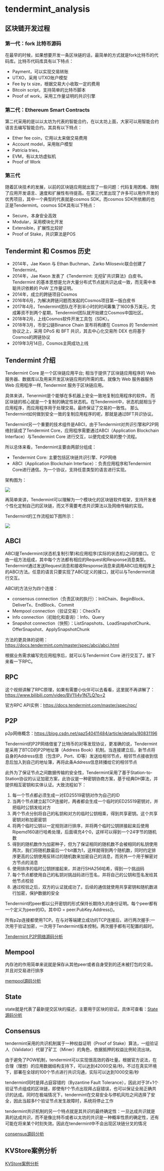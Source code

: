 # tendermint_analysis

## 区块链开发过程

### 第一代：fork 比特币源码

在最早的时候，如果想要开发一条区块链的话，最简单的方式就是fork比特币的代码库。比特币代码库具有以下特点：

- Payment，可以实现交易转账
- UTXO，采用 UTXO账户模型
- Fee by tx size，根据交易大小收取一定的费用
- Bitcoin script，支持简单的比特币脚本
- Proof of work，采用工作量证明的共识引擎

### 第二代：Ethereum Smart Contracts

第二代采用的是以以太坊为代表的智能合约，在以太坊上面，大家可以用智能合约语言去编写智能合约。其具有以下特点：

- Ether fee coin，它用以太来做交易费用
- Account model，采用账户模型
- Patricia tries，
- EVM，有以太坊虚拟机
- Proof of Work

### 第三代

随着区块技术的发展，以前的区块链应用就出现了一些问题：代码复用困难、限制了应用开发语言、速度和扩展性有待提高。在第三代里出现了许多可以用作开发的优秀项目，其中一个典型的代表就是cosmos SDK。而cosmos SDK所依赖的也正是Tendermint。cosmos SDK具有以下特点：

- Secure，本身安全高效
- Modular，采用模块化开发
- Extensible，扩展性比较好
- Proof of Stake，共识算法是POS

## Tendermint 和 Cosmos 历史

- 2014年，Jae Kwon 与 Ethan Buchman、Zarko Milosevic联合创建了Tendermint。
- 2014年，Jae Kwon 发表了《Tendermint: 无挖矿共识算法》白皮书。Tendermint 的基本思想是允许大量分布式节点就共识达成一致，而无需中本聪共识依赖的 PoW 工作量证明。
- 2014年，成立的跨链项目Cosmos
- 2016年6月，为解决跨链问题而发起的Cosmos项目第一版白皮书
- 2017年4月，Tendermint团队在不到半小时的时间筹集了1600多万美元，完成筹资不到两个星期，Tendermint团队就开始建立Cosmos中国社区。
- 2018年2月，上线Cosmos软件开发工具包（SDK）。
- 2018年3月，币安公链Binance Chain 宣布将构建在 Cosmos 的 Tendermint 协议之上，采用 DPoS 和 BFT 共识，其去中心化交易所 DEX 也将基于Cosmos的跨链协议
- 2019年3月14日，Cosmos主网成功上线

## Tendermint 介绍

Tendermint Core 是一个区块链应用平台; 相当于提供了区块链应用程序的 Web 服务器、数据库以及用来开发区块链应用的所需的库。就像为 Web 服务器服务Web 应用程序一样, Tendermint 服务于区块链应用。

具体来讲，Tenermint是个能够在多机器上安全一致地复制应用程序的软件。 而区块链的核心就是一个复制的确定性状态机。在Tendermint中，状态机就相当于应用程序，而应用程序用于处理交易。最终保证了交易的一致性。 那么Tendermint如何做到安全一致的复制应用程序的呢，那就是通过BFT共识协议。

Tendermint另一个重要的技术组件是ABCI，由于Tendermint对共识引擎和P2P网络封装成了Tendermint Core，应用程序需要通过ABCI（Application Blockchain Interface）与Tendermint Core 进行交互，以便完成交易的整个流程。

所以总体来看，Tendermint主要由两部分组成：

- Tendermint Core: 主要包括区块链共识引擎、P2P网络
- ABCI（Application Blockchain Interface）：负责应用程序和Tendermint Core进行通信。为一个协议，支持任意类型的语言进行实现。

架构图为：

![](D:\BlockChain\note\images\Tendermint架构.PNG)

再简单来讲，Tendermint可以理解为一个模块化的区块链软件框架，支持开发者个性化定制自己的区块链，而又不需要考虑共识算法以及网络传输的实现。

Tendermint的工作流程如下图所示：

![](D:\BlockChain\note\images\交易流程.jpg)

## ABCI

ABCI是Tendermint(状态机复制引擎)和应用程序(实际的状态机)之间的接口。它由一组方法组成，其中每个方法都有相应的Request和Response消息类型。Tendermint通过发送Request消息和接收Response消息来调用ABCI应用程序上的ABCI方法。任意的语言只要实现了ABCI定义的接口，就可以与Tendermint进行交互。

ABCI的方法分为四个连接：

- consensus connection（负责区块的执行）：InitChain、BeginBlock、DeliverTx、EndBlock、Commit
- Mempool connection（验证交易）：CheckTx
- Info connection（初始化和查询）：Info、Query
- Snapshot connection（快照）：ListSnapshots、LoadSnapshotChunk、OfferSnapshot、ApplySnapshotChunk

方法的更具体的说明：https://docs.tendermint.com/master/spec/abci/abci.html

根据业务需求编写完应用程序后，就可以与Tendermint Core 进行交互了。接下来看一下RPC。

## RPC

这个视频讲解了RPC原理，如果有需要小伙伴可以去看看，这里就不再讲解了：https://www.bilibili.com/video/BV11i4y1N7LQ?p=2

官方RPC API实例：https://docs.tendermint.com/master/spec/rpc/

## P2P

p2p网络概念：https://blog.csdn.net/qaz540411484/article/details/80831196

Tendermint的P2P网络借鉴了比特币的对等发现协议，更准确的说，Tendermint是采用了BTCD的P2P地址簿（Address Book）机制。当连接建立后，新节点将自身的Address信息（包含IP，Port、ID等）发送给相邻节点，相邻节点接收到信息后加入到自己的地址簿，再将此条Address信息转播给它的相邻节点

此外为了保证节点之间数据传输的安全性，Tendermint采用了基于Station-to-Station协议的认证加密方案，此协议是一种密钥协商方案，基于经典DH算法，并提供相互密钥和实体认证。大致流程如下：　

1. 每一个节点都必须生成一对ED25519密钥对作为自己的ID
2. 当两个节点建立起TCP连接时，两者都会生成一个临时的ED25519密钥对，并把临时公钥发给对方
3. 两个节点分别将自己的私钥和对方的临时公钥相乘，得到共享密钥。这个共享密钥对称加密密钥
4. 将两个临时公钥以一定规则进行排序，并将两个临时公钥拼接起来后使用Ripemd160进行哈希处理，后面填充4个0，这样可以得到一个24字节的随机数
5. 得到的随机数作为加密种子，但为了保证相同的随机数不会被相同的私钥使用两次，我们将随机数最后一个bit置为1，这样就得到两个随机数，同时约定排序更高的公钥使用反转过的随机数来加密自己的消息，而另外一个用于解密对方节点的消息
6. 使用排序的临时公钥拼接起来，并进行SHA256哈希，得到一个挑战码
7. 每个节点都使用自己的私钥对挑战码进行签名，并将自己的公钥和签名发给其他节点校验
8. 通过校验之后，双方的认证就成功了。后续的通信就使用共享密钥和随机数进行加密，保护数据的安全

Tendermint的peer都以公开密钥的形式保持长期持久的身份证明。每个peer都有一个定义为peer的ID。其中ID = peer.PubKey.Address()。

所有p2p连接都使用TCP。在与对等端建立成功的TCP连接后，进行两次握手:一次用于验证加密，一次用于Tendermint版本控制。两次握手都有可配置的超时。



[Tendermint P2P网络源码分析](./sourceCodeAnaylsis/P2P_analysis.md)

## Mempool

内存池的作用简单来说就是保存从其他peer或者自身受到的还未被打包的交易。并且对交易进行排序

[mempool源码分析]()

## State

state就是代表了最新提交区块的描述，主要用于区块的验证。具体可查看：[State源码分析]()

## Consensus

tendermint采用的共识机制属于一种权益证明（Proof of Stake）算法，一组验证人（Validator）代替了矿工（Miner）的角色，依据抵押的权益比例轮流出块。

由于避免了POW机制，tendermint可以实现很高效的吞吐量。根据官方说法，在合理（理想）的应用数据结构支持下，可以达到42000交易/秒。不过在真实环境下，部署在全球的100个节点进行共识沟通，实际可以达到1000交易/秒

tendermint同时是拜占庭容错的（Byzantine Fault Tolerance），因此对于3f+1个验证节点组成的区块链，即使有f个节点出现拜占庭错误，也可以保证全局正确共识的达成。同时在极端情况下，tendermint在交易安全与停机风险之间选择了安全，因此当超多f个验证节点发生故障时，系统将停止工作

tendermint共识机制的另一个特点就是其共识的最终确定性：一旦达成共识就是真的达成共识，而不是像比特币或者以太坊的共识是一种概率性质的确定性，还有可能在将来某个时刻失效。因此在tendermint中不会出现区块链分叉的情况

[consensus源码分析]()

## KVStore案例分析

[KVStore案例分析]()





## 

